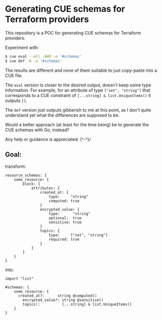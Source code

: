 # Generating CUE schemas for Terraform providers

This repository is a POC for generating CUE schemas for Terraform providers.

Experiment with:

```sh
$ cue eval --all -AHO -e '#schemas'
$ cue def -A -e '#schemas'
```

The results are different and none of them suitable to just copy-paste into a CUE file.

The `eval` version is closer to the desired output, doesn't keep some type information. For example, for an attribute of type `["set", "string"]` that corresponds to a CUE constraint of `[...string] & list.UniqueItems()` it outputs `[]`.

The `def` version just outputs gibberish to me at this point, as I don't quite understand yet what the differences are supposed to be.

Would a better approach (at least for the time being) be to generate the CUE schemas with Go, instead?

Any help or guidance is appreciated. \(^-^)/

## Goal:

transform:

```cue
resource_schemas: {
	some_resource: {
		block: {
			attributes: {
				created_at: {
					type:     "string"
					computed: true
				}
				encrypted_value: {
					type:      "string"
					optional:  true
					sensitive: true
				}
				topics: {
					type:     ["set", "string"]
					required: true
				}
			}
		}
	}
}
```

into:

```cue
import "list"

#schemas: {
	some_resource: {
	  created_at?:      string @computed()
		encrypted_value?: string @sensitive()
		topics!:          [...string] & list.UniqueItems()
	}
}
```
